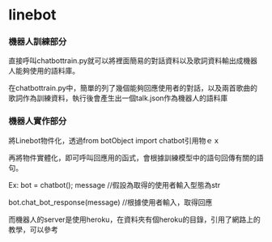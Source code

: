 # linebot

### 機器人訓練部分
直接呼叫chatbottrain.py就可以將裡面簡易的對話資料以及歌詞資料輸出成機器人能夠使用的語料庫。

在chatbottrain.py中，簡單的列了幾個能夠回應使用者的對話，以及兩首歌曲的歌詞作為訓練資料，執行後會產生出一個talk.json作為機器人的語料庫

### 機器人實作部分
將Linebot物件化，透過from botObject import chatbot引用物ｅｘ

再將物件實體化，即可呼叫回應用的函式，會根據訓練模型中的語句回傳有關的語句。

Ex: 
bot = chatbot();
message //假設為取得的使用者輸入型態為str　

bot.chat_bot_response(message) //根據使用者輸入，取得回應

而機器人的server是使用heroku，在資料夾有個heroku的目錄，引用了網路上的教學，可以參考
